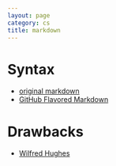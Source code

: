 ```yaml
---
layout: page
category: cs
title: markdown
---
```


Syntax
======
- [original markdown](http://daringfireball.net/projects/markdown/syntax)
- [GitHub Flavored Markdown](https://help.github.com/articles/github-flavored-markdown)

Drawbacks
=========

- [Wilfred Hughes](http://www.wilfred.me.uk/blog/2012/07/30/why-markdown-is-not-my-favourite-language/)

